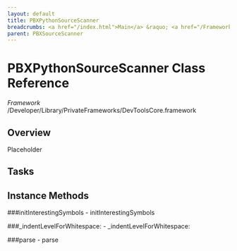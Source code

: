 ```yaml
---
layout: default
title: PBXPythonSourceScanner
breadcrumbs: <a href="/index.html">Main</a> &raquo; <a href="/Frameworks.html">Framework</a> &raquo; <a href="/Frameworks/DevToolsCore.html">DevToolsCore</a> &raquo; PBXPythonSourceScanner
parent: PBXSourceScanner 
---
```

# PBXPythonSourceScanner Class Reference

*Framework* /Developer/Library/PrivateFrameworks/DevToolsCore.framework

## Overview

Placeholder

## Tasks

## Instance Methods

<a name="-initInterestingSymbols"></a>
###initInterestingSymbols
    - initInterestingSymbols

<a name="-_indentLevelForWhitespace:"></a>
###_indentLevelForWhitespace:
    - _indentLevelForWhitespace:

<a name="-parse"></a>
###parse
    - parse

